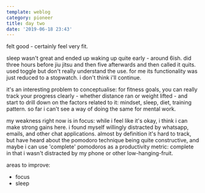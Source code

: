 ```yaml
---
template: weblog
category: pioneer
title: day two
date: '2019-06-18 23:43'
---
```

felt good - certainly feel very fit.

sleep wasn't great and ended up waking up quite early - around 6ish. did three hours before jiu jitsu and then five afterwards and then called it quits. used toggle but don't really understand the use. for me its functionality was just reduced to a stopwatch. i don't think i'll continue.

it's an interesting problem to conceptualise: for fitness goals, you can really track your progress clearly - whether distance ran or weight lifted - and start to drill down on the factors related to it: mindset, sleep, diet, training pattern. so far i can't see a way of doing the same for mental work.

my weakness right now is in focus: while i feel like it's okay, i think i can make strong gains here. i found myself willingly distracted by whatsapp, emails, and other chat applications. almost by definition it's hard to track, but have heard about the pomodoro technique being quite constructive, and maybe i can use 'complete' pomodoros as a productivity metric: complete in that i wasn't distracted by my phone or other low-hanging-fruit.

areas to improve:

* focus
* sleep
